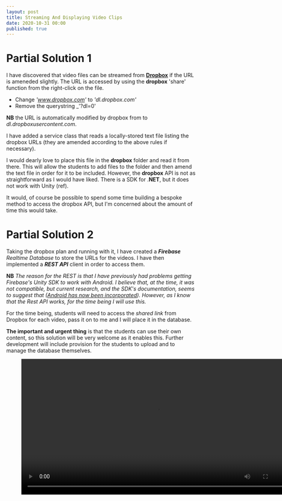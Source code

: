 ```yaml
---
layout: post
title: Streaming And Displaying Video Clips
date: 2020-10-31 00:00
published: true
---
```


# Partial Solution 1

I have discovered that video files can be streamed from **[Dropbox](https://www.dropbox.com/)** if the URL is ameneded slightly. The URL is accessed by using the **dropbox** 'share' function from the right-click on the file. 

* Change _'www.dropbox.com'_ to _'dl.dropbox.com'_
* Remove the querystring _'?dl=0'

**NB** the URL is automatically modified by dropbox from to _dl.dropboxusercontent.com_.

I have added a service class that reads a locally-stored text file listing the dropbox URLs (they are amended according to the above rules if necessary).

I would dearly love to place this file in the **dropbox** folder and read it from there. This will allow the students to add files to the folder and then amend the text file in order for it to be included. However, the **dropbox** API is not as straightforward as I would have liked. There is a SDK for .**NET**, but it does not work with Unity (ref). 

It would, of course be possible to spend some time building a bespoke method to access the dropbox API, but I'm concerned about the amount of time this would take. 

# Partial Solution 2

Taking the dropbox plan and running with it, I have created a **_Firebase_** _Realtime Database_ to store the URLs for the videos. I have then implemented a **_REST API_** client in order to access them. 

**NB** _The reason for the REST is that I have previously had problems getting Firebase's Unity SDK to work with Android. I believe that, at the time, it was not compatible, but current research, and the SDK's documentation, seems to suggest that ([Android has now been incorporated](https://firebase.google.com/docs/unity/setup)). However, as I know that the Rest API works, for the time being I will use this._

For the time being, students will need to access the _shared link_ from Dropbox for each video, pass it on to me and I will place it in the database.

**The important and urgent thing** is that the students can use their own content, so this solution will be very welcome as it enables this. Further development will include provision for the students to upload and to manage the database themselves.

<figure class="video_container">
  <video style="width:720px;" autoplay loop>
    <source src="\media\GAM750\create-dropbox-link.mp4" type="video/mp4">
    Woops! Your browser does not support the HTML5 video tag.
  </video>
</figure>


